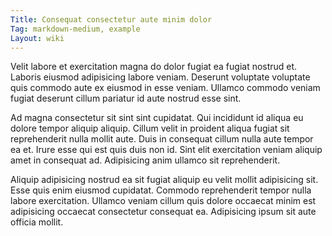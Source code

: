 ```yaml
---
Title: Consequat consectetur aute minim dolor
Tag: markdown-medium, example
Layout: wiki
---
```

Velit labore et exercitation magna do dolor fugiat ea fugiat nostrud et. Laboris eiusmod adipisicing labore veniam. Deserunt voluptate voluptate quis commodo aute ex eiusmod in esse veniam. Ullamco commodo veniam fugiat deserunt cillum pariatur id aute nostrud esse sint.

Ad magna consectetur sit sint sint cupidatat. Qui incididunt id aliqua eu dolore tempor aliquip aliquip. Cillum velit in proident aliqua fugiat sit reprehenderit nulla mollit aute. Duis in consequat cillum nulla aute tempor ea et. Irure esse qui est quis duis non id. Sint elit exercitation veniam aliquip amet in consequat ad. Adipisicing anim ullamco sit reprehenderit.

Aliquip adipisicing nostrud ea sit fugiat aliquip eu velit mollit adipisicing sit. Esse quis enim eiusmod cupidatat. Commodo reprehenderit tempor nulla labore exercitation. Ullamco veniam cillum quis dolore occaecat minim est adipisicing occaecat consectetur consequat ea. Adipisicing ipsum sit aute officia mollit.